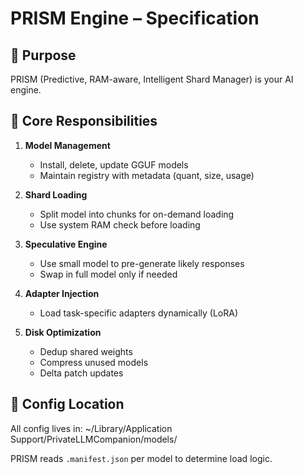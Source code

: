 # PRISM Engine – Specification

## 🎯 Purpose
PRISM (Predictive, RAM-aware, Intelligent Shard Manager) is your AI engine.

## 🧩 Core Responsibilities

1. **Model Management**
   - Install, delete, update GGUF models
   - Maintain registry with metadata (quant, size, usage)

2. **Shard Loading**
   - Split model into chunks for on-demand loading
   - Use system RAM check before loading

3. **Speculative Engine**
   - Use small model to pre-generate likely responses
   - Swap in full model only if needed

4. **Adapter Injection**
   - Load task-specific adapters dynamically (LoRA)

5. **Disk Optimization**
   - Dedup shared weights
   - Compress unused models
   - Delta patch updates

## 🔧 Config Location

All config lives in:
~/Library/Application Support/PrivateLLMCompanion/models/

PRISM reads `.manifest.json` per model to determine load logic.